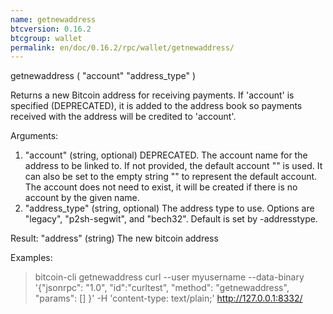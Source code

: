 ```yaml
---
name: getnewaddress
btcversion: 0.16.2
btcgroup: wallet
permalink: en/doc/0.16.2/rpc/wallet/getnewaddress/
---
```


getnewaddress ( "account" "address_type" )

Returns a new Bitcoin address for receiving payments.
If 'account' is specified (DEPRECATED), it is added to the address book 
so payments received with the address will be credited to 'account'.

Arguments:
1. "account"        (string, optional) DEPRECATED. The account name for the address to be linked to. If not provided, the default account "" is used. It can also be set to the empty string "" to represent the default account. The account does not need to exist, it will be created if there is no account by the given name.
2. "address_type"   (string, optional) The address type to use. Options are "legacy", "p2sh-segwit", and "bech32". Default is set by -addresstype.

Result:
"address"    (string) The new bitcoin address

Examples:
> bitcoin-cli getnewaddress 
> curl --user myusername --data-binary '{"jsonrpc": "1.0", "id":"curltest", "method": "getnewaddress", "params": [] }' -H 'content-type: text/plain;' http://127.0.0.1:8332/


